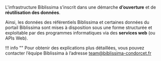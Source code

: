 L'infrastructure Biblissima s’inscrit dans une démarche **d’ouverture** et de **réutilisation des données**. 

Ainsi, les données des référentiels Biblissima et certaines données du portail Biblissima sont mises à disposition sous une forme structurée et exploitable par des programmes informatiques via des **services web** (ou APIs Web).

!!! info ""
    Pour obtenir des explications plus détaillées, vous pouvez contacter l’équipe Biblissima à l’adresse [team@biblissima-condorcet.fr](team@biblissima-condorcet.fr)


